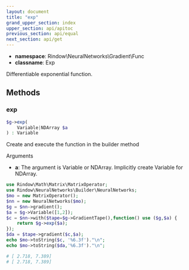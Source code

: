 ```yaml
---
layout: document
title: "exp"
grand_upper_section: index
upper_section: api/apitoc
previous_section: api/equal
next_section: api/get
---
```


- **namespace**: Rindow\NeuralNetworks\Gradient\Func
- **classname**: Exp

Differentiable exponential function.

Methods
-------

### exp
```php
$g->exp(
    Variable|NDArray $a
) : Variable
```
Create and execute the function in the builder method

Arguments

- **a**: The argument is Variable or NDArray. Implicitly create Variable for NDArray.


```php
use Rindow\Math\Matrix\MatrixOperator;
use Rindow\NeuralNetworks\Builder\NeuralNetworks;
$mo = new MatrixOperator();
$nn = new NeuralNetworks($mo);
$g = $nn->gradient();
$a = $g->Variable([1,2]);
$c = $nn->with($tape=$g->GradientTape(),function() use ($g,$a) {
    return $g->exp($a);
});
$da = $tape->gradient($c,$a);
echo $mo->toString($c, '%6.3f')."\n";
echo $mo->toString($da,'%6.3f')."\n";

# [ 2.718, 7.389]
# [ 2.718, 7.389]

```
